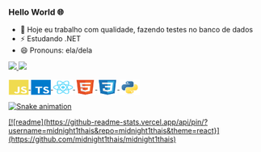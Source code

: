 ### Hello World  🌐


- 🔭 Hoje eu trabalho com qualidade, fazendo testes no banco de dados
- ⚡ Estudando .NET
- 😄 Pronouns: ela/dela

<div>
  <a href="https://github.com/midnight1thais">
  <img height="180em" src="https://github-readme-stats.vercel.app/api?username=midnight1thais&show_icons=true&theme=tokyonight&include_all_commits=true&count_private=true"/>
  <img height="180em" src="https://github-readme-stats.vercel.app/api/top-langs/?username=midnight1thais&layout=compact&langs_count=16&theme=tokyonight"/>
</div>

<div style="display: inline_block"><br>
  <img align="center" alt="Rafa-Js" height="30" width="40" src="https://raw.githubusercontent.com/devicons/devicon/master/icons/javascript/javascript-plain.svg">
  <img align="center" alt="Rafa-Ts" height="30" width="40" src="https://raw.githubusercontent.com/devicons/devicon/master/icons/typescript/typescript-plain.svg">
  <img align="center" alt="Rafa-React" height="30" width="40" src="https://raw.githubusercontent.com/devicons/devicon/master/icons/react/react-original.svg">
  <img align="center" alt="Rafa-HTML" height="30" width="40" src="https://raw.githubusercontent.com/devicons/devicon/master/icons/html5/html5-original.svg">
  <img align="center" alt="Rafa-CSS" height="30" width="40" src="https://raw.githubusercontent.com/devicons/devicon/master/icons/css3/css3-original.svg">
  <img align="center" alt="Rafa-Python" height="30" width="40" src="https://raw.githubusercontent.com/devicons/devicon/master/icons/python/python-original.svg">
  
  ![Snake animation](https://github.com/midnight1thais/midnight1thais/blob/output/github-contribution-grid-snake.svg)

  [![readme](https://github-readme-stats.vercel.app/api/pin/?username=midnight1thais&repo=midnight1thais&theme=react}](https://github.com/midnight1thais/midnight1thais)
</div>

